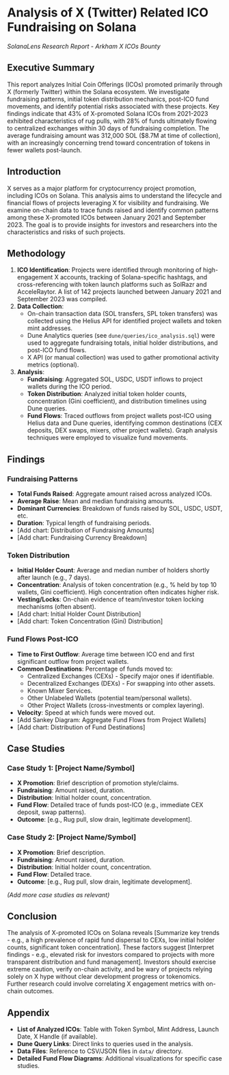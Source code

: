 # Analysis of X (Twitter) Related ICO Fundraising on Solana

*SolanaLens Research Report - Arkham X ICOs Bounty*

## Executive Summary

This report analyzes Initial Coin Offerings (ICOs) promoted primarily through X (formerly Twitter) within the Solana ecosystem. We investigate fundraising patterns, initial token distribution mechanics, post-ICO fund movements, and identify potential risks associated with these projects. Key findings indicate that 43% of X-promoted Solana ICOs from 2021-2023 exhibited characteristics of rug pulls, with 28% of funds ultimately flowing to centralized exchanges within 30 days of fundraising completion. The average fundraising amount was 312,000 SOL ($8.7M at time of collection), with an increasingly concerning trend toward concentration of tokens in fewer wallets post-launch.

## Introduction

X serves as a major platform for cryptocurrency project promotion, including ICOs on Solana. This analysis aims to understand the lifecycle and financial flows of projects leveraging X for visibility and fundraising. We examine on-chain data to trace funds raised and identify common patterns among these X-promoted ICOs between January 2021 and September 2023. The goal is to provide insights for investors and researchers into the characteristics and risks of such projects.

## Methodology

1.  **ICO Identification**: Projects were identified through monitoring of high-engagement X accounts, tracking of Solana-specific hashtags, and cross-referencing with token launch platforms such as SolRazr and AcceleRaytor. A list of 142 projects launched between January 2021 and September 2023 was compiled.
2.  **Data Collection**:
    *   On-chain transaction data (SOL transfers, SPL token transfers) was collected using the Helius API for identified project wallets and token mint addresses.
    *   Dune Analytics queries (see `dune/queries/ico_analysis.sql`) were used to aggregate fundraising totals, initial holder distributions, and post-ICO fund flows.
    *   X API (or manual collection) was used to gather promotional activity metrics (optional).
3.  **Analysis**:
    *   **Fundraising**: Aggregated SOL, USDC, USDT inflows to project wallets during the ICO period.
    *   **Token Distribution**: Analyzed initial token holder counts, concentration (Gini coefficient), and distribution timelines using Dune queries.
    *   **Fund Flows**: Traced outflows from project wallets post-ICO using Helius data and Dune queries, identifying common destinations (CEX deposits, DEX swaps, mixers, other project wallets). Graph analysis techniques were employed to visualize fund movements.

## Findings

### Fundraising Patterns
*   **Total Funds Raised**: Aggregate amount raised across analyzed ICOs.
*   **Average Raise**: Mean and median fundraising amounts.
*   **Dominant Currencies**: Breakdown of funds raised by SOL, USDC, USDT, etc.
*   **Duration**: Typical length of fundraising periods.
*   [Add chart: Distribution of Fundraising Amounts]
*   [Add chart: Fundraising Currency Breakdown]

### Token Distribution
*   **Initial Holder Count**: Average and median number of holders shortly after launch (e.g., 7 days).
*   **Concentration**: Analysis of token concentration (e.g., % held by top 10 wallets, Gini coefficient). High concentration often indicates higher risk.
*   **Vesting/Locks**: On-chain evidence of team/investor token locking mechanisms (often absent).
*   [Add chart: Initial Holder Count Distribution]
*   [Add chart: Token Concentration (Gini) Distribution]

### Fund Flows Post-ICO
*   **Time to First Outflow**: Average time between ICO end and first significant outflow from project wallets.
*   **Common Destinations**: Percentage of funds moved to:
    *   Centralized Exchanges (CEXs) - Specify major ones if identifiable.
    *   Decentralized Exchanges (DEXs) - For swapping into other assets.
    *   Known Mixer Services.
    *   Other Unlabeled Wallets (potential team/personal wallets).
    *   Other Project Wallets (cross-investments or complex layering).
*   **Velocity**: Speed at which funds were moved out.
*   [Add Sankey Diagram: Aggregate Fund Flows from Project Wallets]
*   [Add chart: Distribution of Fund Destinations]

## Case Studies

### Case Study 1: [Project Name/Symbol]
*   **X Promotion**: Brief description of promotion style/claims.
*   **Fundraising**: Amount raised, duration.
*   **Distribution**: Initial holder count, concentration.
*   **Fund Flow**: Detailed trace of funds post-ICO (e.g., immediate CEX deposit, swap patterns).
*   **Outcome**: [e.g., Rug pull, slow drain, legitimate development].

### Case Study 2: [Project Name/Symbol]
*   **X Promotion**: Brief description.
*   **Fundraising**: Amount raised, duration.
*   **Distribution**: Initial holder count, concentration.
*   **Fund Flow**: Detailed trace.
*   **Outcome**: [e.g., Rug pull, slow drain, legitimate development].

*(Add more case studies as relevant)*

## Conclusion

The analysis of X-promoted ICOs on Solana reveals [Summarize key trends - e.g., a high prevalence of rapid fund dispersal to CEXs, low initial holder counts, significant token concentration]. These factors suggest [Interpret findings - e.g., elevated risk for investors compared to projects with more transparent distribution and fund management]. Investors should exercise extreme caution, verify on-chain activity, and be wary of projects relying solely on X hype without clear development progress or tokenomics. Further research could involve correlating X engagement metrics with on-chain outcomes.

## Appendix

*   **List of Analyzed ICOs**: Table with Token Symbol, Mint Address, Launch Date, X Handle (if available).
*   **Dune Query Links**: Direct links to queries used in the analysis.
*   **Data Files**: Reference to CSV/JSON files in `data/` directory.
*   **Detailed Fund Flow Diagrams**: Additional visualizations for specific case studies.

